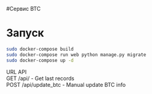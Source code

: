 #Сервис BTC

# Запуск

```bash 
sudo docker-compose build
sudo docker-compose run web python manage.py migrate
sudo docker-compose up -d
```
URL API<br/>
GET /api/ - Get last records<br/>
POST /api/update_btc - Manual update BTC info
